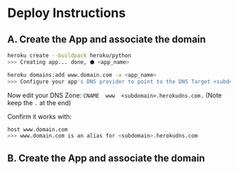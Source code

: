 # Deploy Instructions

## A. Create the App and associate the domain

```bash
heroku create --buildpack heroku/python
>>> Creating app... done, ⬢ <app_name>

heroku domains:add www.domain.com -a <app_name>
>>> Configure your app's DNS provider to point to the DNS Target <subdomain>.herokudns.com.
```

Now edit your DNS Zone: `CNAME  www  <subdomain>.herokudns.com.` (Note keep the `.` at the end)

Confirm it works with:

```bash
host www.domain.com
>>> www.domain.com is an alias for <subdomain>.herokudns.com
```

## B. Create the App and associate the domain
